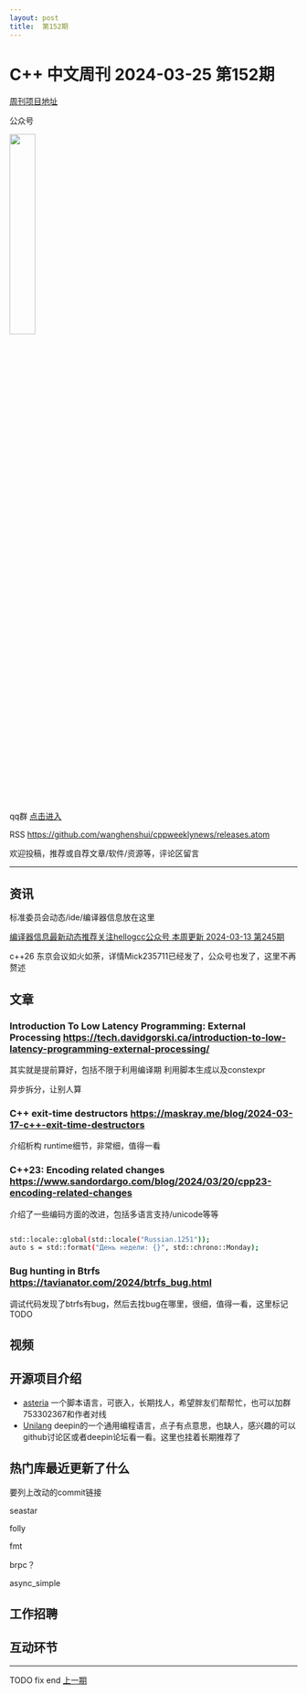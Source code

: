 ```yaml
---
layout: post
title:  第152期
---
```

# C++ 中文周刊 2024-03-25 第152期



[周刊项目地址](https://github.com/wanghenshui/cppweeklynews)

公众号

<img src="https://wanghenshui.github.io/cppweeklynews/assets/code.png" alt=""  width="30%">

qq群 [点击进入](https://qm.qq.com/q/6NGizNPyG4)

RSS https://github.com/wanghenshui/cppweeklynews/releases.atom

欢迎投稿，推荐或自荐文章/软件/资源等，评论区留言


---

## 资讯

标准委员会动态/ide/编译器信息放在这里

[编译器信息最新动态推荐关注hellogcc公众号 本周更新 2024-03-13 第245期 ](https://mp.weixin.qq.com/s/G5b4t6MNiPjzRWuISITWMw)

c++26 东京会议如火如荼，详情Mick235711已经发了，公众号也发了，这里不再赘述

## 文章

### Introduction To Low Latency Programming: External Processing https://tech.davidgorski.ca/introduction-to-low-latency-programming-external-processing/

其实就是提前算好，包括不限于利用编译期 利用脚本生成以及constexpr

异步拆分，让别人算    

###  C++ exit-time destructors https://maskray.me/blog/2024-03-17-c++-exit-time-destructors

介绍析构 runtime细节，非常细，值得一看

### C++23: Encoding related changes https://www.sandordargo.com/blog/2024/03/20/cpp23-encoding-related-changes


介绍了一些编码方面的改进，包括多语言支持/unicode等等

```bash

std::locale::global(std::locale("Russian.1251"));
auto s = std::format("День недели: {}", std::chrono::Monday);

```
### Bug hunting in Btrfs https://tavianator.com/2024/btrfs_bug.html


调试代码发现了btrfs有bug，然后去找bug在哪里，很细，值得一看，这里标记TODO


## 视频


## 开源项目介绍

- [asteria](https://github.com/lhmouse/asteria) 一个脚本语言，可嵌入，长期找人，希望胖友们帮帮忙，也可以加群753302367和作者对线
- [Unilang](https://github.com/linuxdeepin/unilang) deepin的一个通用编程语言，点子有点意思，也缺人，感兴趣的可以github讨论区或者deepin论坛看一看。这里也挂着长期推荐了

## 热门库最近更新了什么

要列上改动的commit链接

seastar

folly

fmt

brpc？

async_simple

## 工作招聘

## 互动环节

---

TODO fix end
[上一期](https://wanghenshui.github.io/cppweeklynews/posts/152.html)